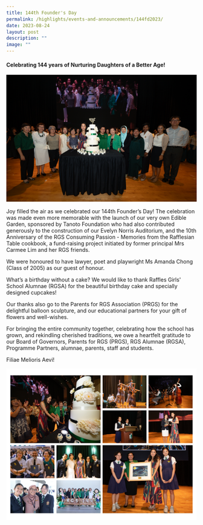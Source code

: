 ```yaml
---
title: 144th Founder's Day
permalink: /highlights/events-and-announcements/144fd2023/
date: 2023-08-24
layout: post
description: ""
image: ""
---
```

#### Celebrating 144 years of Nurturing Daughters of a Better Age!

![](/images/144fd2023(2).jpg)

Joy filled the air as we celebrated our 144th Founder’s Day! The celebration was made even more memorable with the launch of our very own Edible Garden, sponsored by Tanoto Foundation who had also contributed generously to the construction of our Evelyn Norris Auditorium, and the 10th Anniversary of the RGS Consuming Passion - Memories from the Rafflesian Table cookbook, a fund-raising project initiated by former principal Mrs Carmee Lim and her RGS friends.

We were honoured to have lawyer, poet and playwright Ms Amanda Chong (Class of 2005) as our guest of honour.

What’s a birthday without a cake? We would like to thank Raffles Girls' School Alumnae (RGSA) for the beautiful birthday cake and specially designed cupcakes!

Our thanks also go to the Parents for RGS Association (PRGS) for the delightful balloon sculpture, and our educational partners for your gift of flowers and well-wishes.

For bringing the entire community together, celebrating how the school has grown, and rekindling cherished traditions, we owe a heartfelt gratitude to our Board of Governors, Parents for RGS (PRGS), RGS Alumnae (RGSA), Programme Partners, alumnae, parents, staff and students.

Filiae Melioris Aevi!

![](/images/144fd2023.jpg)




